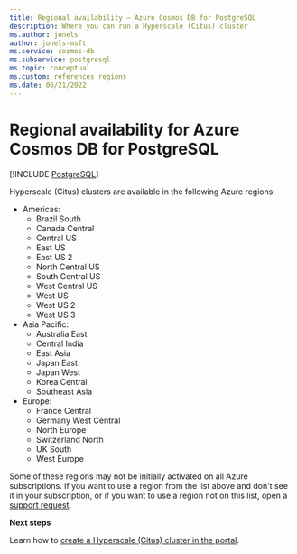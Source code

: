 ```yaml
---
title: Regional availability – Azure Cosmos DB for PostgreSQL
description: Where you can run a Hyperscale (Citus) cluster
ms.author: jonels
author: jonels-msft
ms.service: cosmos-db
ms.subservice: postgresql
ms.topic: conceptual
ms.custom: references_regions
ms.date: 06/21/2022
---
```


# Regional availability for Azure Cosmos DB for PostgreSQL

[!INCLUDE [PostgreSQL](../includes/appliesto-postgresql.md)]

Hyperscale (Citus) clusters are available in the following Azure regions:

* Americas:
	* Brazil South
	* Canada Central
	* Central US
	* East US
	* East US 2
	* North Central US
	* South Central US
	* West Central US
	* West US
	* West US 2
	* West US 3
* Asia Pacific:
	* Australia East
	* Central India
	* East Asia
	* Japan East
	* Japan West
	* Korea Central
	* Southeast Asia
* Europe:
	* France Central
	* Germany West Central
	* North Europe
	* Switzerland North
	* UK South
	* West Europe

Some of these regions may not be initially activated on all Azure
subscriptions. If you want to use a region from the list above and don't see it
in your subscription, or if you want to use a region not on this list, open a
[support
request](https://portal.azure.com/#blade/Microsoft_Azure_Support/HelpAndSupportBlade/newsupportrequest).
 
**Next steps**

Learn how to [create a Hyperscale (Citus) cluster in the portal](quickstart-create-portal.md).

